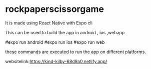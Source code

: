 # rockpaperscissorgame

It is made using React Native with Expo cli

This can be used to build the app in android , ios ,webapp

#expo run android
#expo run ios
#expo run web

these commands are executed to run the app on different platforms.

websitelink:https://kind-kilby-68d9a0.netlify.app/
